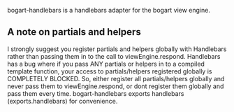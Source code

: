 bogart-handlebars is a handlebars adapter for the bogart view engine.

## A note on partials and helpers
I strongly suggest you register partials and helpers globally with Handlebars rather than passing them in to the call to viewEngine.respond. Handlebars has a bug where if you pass ANY partials or helpers in to a compiled template function, your access to partials/helpers registered globally is COMPLETELY BLOCKED. So, either register all partials/helpers globally and never pass them to viewEngine.respond, or dont register them globally and pass them every time. bogart-handlebars exports handlebars (exports.handlebars) for convenience.

